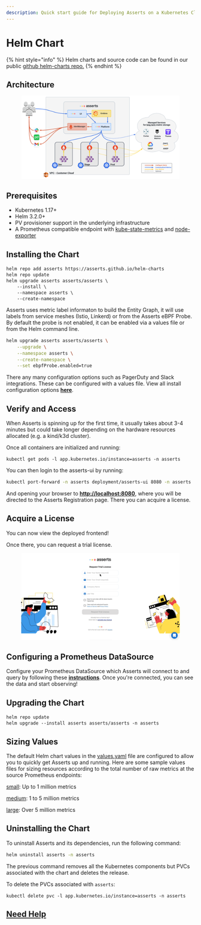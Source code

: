 ```yaml
---
description: Quick start guide for Deploying Asserts on a Kubernetes Cluster
---
```


# Helm Chart

{% hint style="info" %}
Helm charts and source code can be found in our public [github helm-charts repo.](https://github.com/asserts/helm-charts/tree/master/charts/asserts)
{% endhint %}

## **Architecture**

<figure><img src="../../.gitbook/assets/image.png" alt=""><figcaption></figcaption></figure>

## **Prerequisites**

* Kubernetes 1.17+
* Helm 3.2.0+
* PV provisioner support in the underlying infrastructure
* A Prometheus compatible endpoint with [kube-state-metrics](https://github.com/prometheus-community/helm-charts/tree/main/charts/kube-state-metrics) and [node-exporter](https://github.com/prometheus-community/helm-charts/tree/main/charts/prometheus-node-exporter)

## **Installing the Chart**

```
helm repo add asserts https://asserts.github.io/helm-charts
helm repo update
helm upgrade asserts asserts/asserts \
    --install \
    --namespace asserts \
    --create-namespace
```

Asserts uses metric label informaton to build the Entity Graph, it will use labels from service meshes (Istio, Linkerd) or from the Asserts eBPF Probe. By default the probe is not enabled, it can be enabled via a values file or from the Helm command line.

```bash
helm upgrade asserts asserts/asserts \
    --upgrade \
    --namespace asserts \
    --create-namespace \
    --set ebpfProbe.enabled=true
```

There any many configuration options such as PagerDuty and Slack integrations. These can be configured with a values file. View all install configuration options [**here**](https://github.com/asserts/helm-charts/blob/master/charts/asserts/values.yaml).

## **Verify and Access**

When Asserts is spinning up for the first time, it usually takes about 3-4 minutes but could take longer depending on the hardware resources allocated (e.g. a kind/k3d cluster).

Once all containers are initialized and running:

```
kubectl get pods -l app.kubernetes.io/instance=asserts -n asserts
```

You can then login to the asserts-ui by running:

```bash
kubectl port-forward -n asserts deployment/asserts-ui 8080 -n asserts
```

And opening your browser to [**http://localhost:8080**](http://localhost:8080/), where you will be directed to the Asserts Registration page. There you can acquire a license.

## **Acquire a License**

You can now view the deployed frontend!

Once there, you can request a trial license.

<figure><img src="../../.gitbook/assets/Asserts Request Trial License.gif" alt=""><figcaption></figcaption></figure>

## Configuring a Prometheus DataSource

Configure your Prometheus DataSource which Asserts will connect to and query by following these [**instructions**](https://docs.asserts.ai/integrations/data-source/prometheus). Once you're connected, you can see the data and start observing!

## Upgrading the Chart

```
helm repo update
helm upgrade --install asserts asserts/asserts -n asserts
```

## Sizing Values

The default Helm chart values in the [values.yaml](https://github.com/asserts/helm-charts/blob/master/charts/asserts/values.yaml) file are configured to allow you to quickly get Asserts up and running. Here are some sample values files for sizing resources according to the total number of raw metrics at the source Prometheus endpoints:

[small](https://github.com/asserts/helm-charts/blob/master/charts/asserts/small.yaml): Up to 1 million metrics

[medium](https://github.com/asserts/helm-charts/blob/master/charts/asserts/medium.yaml): 1 to 5 million metrics

[large](https://github.com/asserts/helm-charts/blob/master/charts/asserts/large.yaml): Over 5 million metrics

## Uninstalling the Chart

To uninstall Asserts and its dependencies, run the following command:

```bash
helm uninstall asserts -n asserts
```

The previous command removes all the Kubernetes components but PVCs associated with the chart and deletes the release.

To delete the PVCs associated with `asserts`:

```
kubectl delete pvc -l app.kubernetes.io/instance=asserts -n asserts
```

## [Need Help](<../../README (1).md#before-you-begin>)

